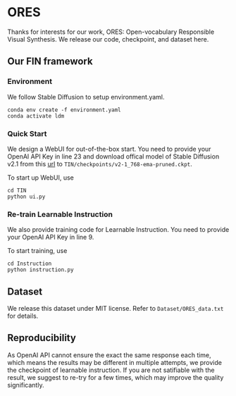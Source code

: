 # ORES

Thanks for interests for our work, ORES: Open-vocabulary Responsible Visual Synthesis. We release our code, checkpoint, and dataset here.

## Our FIN framework

### Environment

We follow Stable Diffusion to setup environment.yaml.

```
conda env create -f environment.yaml
conda activate ldm
```

### Quick Start

We design a WebUI for out-of-the-box start. You need to provide your OpenAI API Key in line 23 and download offical model of Stable Diffusion v2.1 from this [url](https://huggingface.co/stabilityai/stable-diffusion-2-1/blob/main/v2-1_768-ema-pruned.ckpt) to ```TIN/checkpoints/v2-1_768-ema-pruned.ckpt```.

To start up WebUI, use
```
cd TIN
python ui.py
```

### Re-train Learnable Instruction

We also provide training code for Learnable Instruction. You need to provide your OpenAI API Key in line 9.

To start training, use
```
cd Instruction
python instruction.py
```

## Dataset

We release this dataset under MIT license. Refer to ```Dataset/ORES_data.txt``` for details.

## Reproducibility

As OpenAI API cannot ensure the exact the same response each time, which means the results may be different in multiple attempts, we provide the checkpoint of learnable instruction. If you are not satifiable with the result, we suggest to re-try for a few times, which may improve the quality significantly.